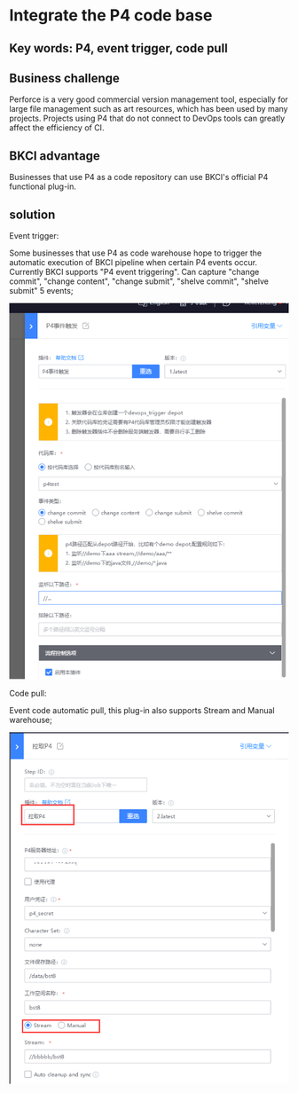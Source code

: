 # Integrate the P4 code base

## Key words: P4, event trigger, code pull

## Business challenge

Perforce is a very good commercial version management tool, especially for large file management such as art resources, which has been used by many projects. Projects using P4 that do not connect to DevOps tools can greatly affect the efficiency of CI.

## BKCI advantage

Businesses that use P4 as a code repository can use BKCI's official P4 functional plug-in.

## solution

Event trigger:

Some businesses that use P4 as code warehouse hope to trigger the automatic execution of BKCI pipeline when certain P4 events occur. Currently BKCI supports "P4 event triggering". Can capture "change commit", "change content", "change submit", "shelve commit", "shelve submit" 5 events;

![img](../../.gitbook/assets/scene-p4-code-base-a.png)

Code pull:

Event code automatic pull, this plug-in also supports Stream and Manual warehouse;

![img](../../.gitbook/assets/scene-p4-code-base-b.png)